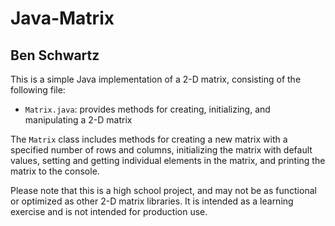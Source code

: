 # Java-Matrix

## Ben Schwartz

This is a simple Java implementation of a 2-D matrix, consisting of the following file:

- `Matrix.java`: provides methods for creating, initializing, and manipulating a 2-D matrix

The `Matrix` class includes methods for creating a new matrix with a specified number of rows and columns, initializing the matrix with default values, setting and getting individual elements in the matrix, and printing the matrix to the console.

Please note that this is a high school project, and may not be as functional or optimized as other 2-D matrix libraries. It is intended as a learning exercise and is not intended for production use.


